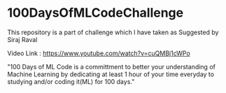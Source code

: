 # 100DaysOfMLCodeChallenge
This repository is a part of challenge which I have taken as Suggested by Siraj Raval 

Video Link : https://www.youtube.com/watch?v=cuQMBj1cWPo

"100 Days of ML Code is a committment to better your understanding of Machine Learning by dedicating at least 1 hour of your time everyday to studying and/or coding it(ML) for 100 days."


